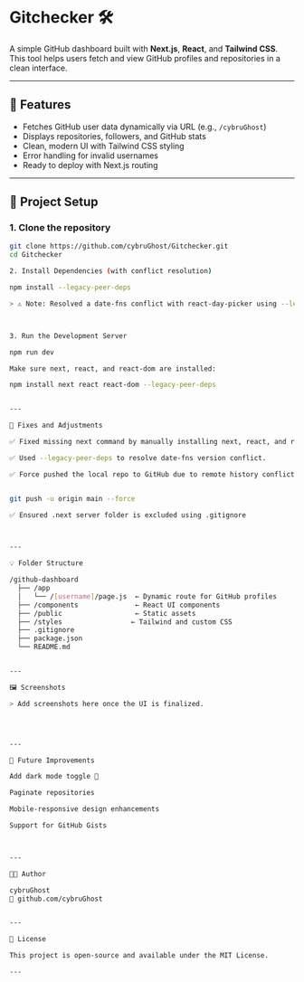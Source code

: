 
# Gitchecker 🛠️

A simple GitHub dashboard built with **Next.js**, **React**, and **Tailwind CSS**. This tool helps users fetch and view GitHub profiles and repositories in a clean interface.

---

## 🚀 Features

- Fetches GitHub user data dynamically via URL (e.g., `/cybruGhost`)
- Displays repositories, followers, and GitHub stats
- Clean, modern UI with Tailwind CSS styling
- Error handling for invalid usernames
- Ready to deploy with Next.js routing

---

## 🧱 Project Setup

### 1. Clone the repository

```bash
git clone https://github.com/cybruGhost/Gitchecker.git
cd Gitchecker

2. Install Dependencies (with conflict resolution)

npm install --legacy-peer-deps

> ⚠️ Note: Resolved a date-fns conflict with react-day-picker using --legacy-peer-deps.



3. Run the Development Server

npm run dev

Make sure next, react, and react-dom are installed:

npm install next react react-dom --legacy-peer-deps


---

🔧 Fixes and Adjustments

✅ Fixed missing next command by manually installing next, react, and react-dom.

✅ Used --legacy-peer-deps to resolve date-fns version conflict.

✅ Force pushed the local repo to GitHub due to remote history conflict:


git push -u origin main --force

✅ Ensured .next server folder is excluded using .gitignore



---

💡 Folder Structure

/github-dashboard
  ├── /app
  │   └── /[username]/page.js  ← Dynamic route for GitHub profiles
  ├── /components              ← React UI components
  ├── /public                  ← Static assets
  ├── /styles                 ← Tailwind and custom CSS
  ├── .gitignore
  ├── package.json
  └── README.md


---

🖼️ Screenshots

> Add screenshots here once the UI is finalized.




---

🧠 Future Improvements

Add dark mode toggle 🌙

Paginate repositories

Mobile-responsive design enhancements

Support for GitHub Gists



---

👨‍💻 Author

cybruGhost
🔗 github.com/cybruGhost


---

📜 License

This project is open-source and available under the MIT License.

---

